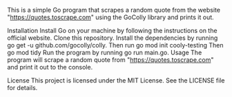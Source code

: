 This is a simple Go program that scrapes a random quote from the website "https://quotes.toscrape.com" using the GoColly library and prints it out.

Installation
Install Go on your machine by following the instructions on the official website.
Clone this repository.
Install the dependencies by running go get -u github.com/gocolly/colly.
Then run go mod init cooly-testing
Then go mod tidy
Run the program by running go run main.go.
Usage
The program will scrape a random quote from "https://quotes.toscrape.com" and print it out to the console.

License
This project is licensed under the MIT License. See the LICENSE file for details.